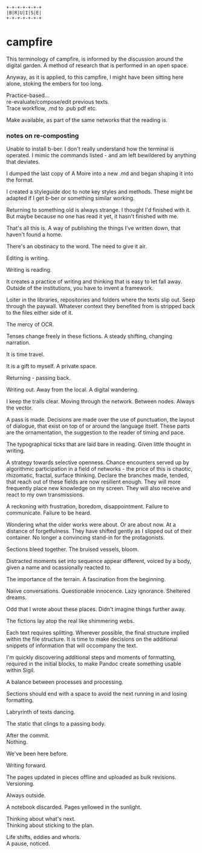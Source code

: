 
```
+-+-+-+-+-+-+
|B|R|U|I|S|E|
+-+-+-+-+-+-+
```

# campfire

This terminology of campfire, is informed by the discussion around the digital garden.
A method of research that is performed in an open space.

Anyway, as it is applied, to this campfire, I might have been sitting here alone, stoking the embers for too long.

Practice-based...  
re-evaluate/compose/edit previous texts.  
Trace workflow, .md to .pub pdf etc.

Make available, as part of the same networks that the reading is.

### notes on re-composting

Unable to install b-ber.
I don't really understand how the terminal is operated.
I mimic the commands listed - and am left bewildered by anything that deviates.

I dumped the last copy of A Moire into a new .md and began shaping it into the format.

I created a styleguide doc to note key styles and methods.
These might be adapted if I get b-ber or something similar working.

Returning to something old is always strange.
I thought I'd finished with it.
But maybe because no one has read it yet, it hasn't finished with me.

That's all this is.
A way of publishing the things I've written down, that haven't found a home.

There's an obstinacy to the word.
The need to give it air.

Editing is writing.

Writing is reading.

It creates a practice of writing and thinking that is easy to let fall away. Outside of the institutions, you have to invent a framework.

Loiter in the libraries, repositories and folders where the texts slip out.
Seep through the paywall.
Whatever context they benefited from is stripped back to the files either side of it.

The mercy of OCR.

Tenses change freely in these fictions.
A steady shifting, changing narration.

It is time travel.

It is a gift to myself.
A private space.

Returning - passing back.

Writing out.
Away from the local.
A digital wandering.

I keep the trails clear.
Moving through the network.
Between nodes.
Always the vector.

A pass is made.
Decisions are made over the use of punctuation, the layout of dialogue, that exist on top of or around the language itself. These parts are the ornamentation, the suggestion to the reader of timing and pace.

The typographical ticks that are laid bare in reading.
Given little thought in writing.

A strategy towards selective openness.
Chance encounters served up by algorithmic participation in a field of networks - the price of this is chaotic, rhizomatic, fractal, surface thinking.
Declare the branches made, tended, that reach out of these fields are now resilient enough.
They will more frequently place new knowledge on my screen.
They will also receive and react to my own transmissions.

A reckoning with frustration, boredom, disappointment.
Failure to communicate.
Failure to be heard.

Wondering what the older works were about.
Or are about now.
At a distance of forgetfulness.
They have shifted gently as I slipped out of their container.
No longer a convincing stand-in for the protagonists.

Sections bleed together.
The bruised vessels, bloom.

Distracted moments set into sequence appear different, voiced by a body, given a name and ocassionally reacted to.

The importance of the terrain. A fascination from the beginning.

Naiive conversations. Questionable innocence. Lazy ignorance. Sheltered dreams.

Odd that I wrote about these places. Didn't imagine things further away.

The fictions lay atop the real like shimmering webs.

Each text requires splitting. Wherever possible, the final structure implied within the file structure. It is time to make decisions on the additional snippets of information that will occompany the text.

I'm quickly discovering additional steps and moments of formatting, required in the initial blocks, to make Pandoc create something usable within Sigil.

A balance between processes and processing.

Sections should end with a space to avoid the next running in and losing formatting.

Labryrinth of texts dancing.

The static that clings to a passing body.

After the commit.  
Nothing.

We've been here before.

Writing forward.

The pages updated in pieces offline and uploaded as bulk revisions.  
Versioning.

Always outside.

A notebook discarded.
Pages yellowed in the sunlight.

Thinking about what's next.  
Thinking about sticking to the plan.

Life shifts, eddies and whorls.  
A pause, noticed.  




